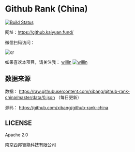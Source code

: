 # Github Rank (China)

[![Build Status](https://travis-ci.org/xibang/github.kaiyuan.fund.svg?branch=master)](https://travis-ci.org/xibang/github.kaiyuan.fund)

网址：<https://github.kaiyuan.fund/>

微信扫码访问：

![qr](https://user-images.githubusercontent.com/1890238/56898898-bf78a580-6ac4-11e9-8dbf-2277e0fda180.png)


如果喜欢本项目，请关注我： [willin](https://github.com/willin) [![willin](https://img.shields.io/github/followers/willin.svg?label=Followers)](https://github.com/willin)

## 数据来源

数据： <https://raw.githubusercontent.com/xibang/github-rank-china/master/data/0.json> （每日更新）

源码： <https://github.com/xibang/github-rank-china>

## LICENSE

Apache 2.0

南京西邦智能科技有限公司
